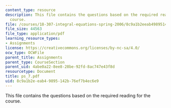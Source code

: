 ```yaml
---
content_type: resource
description: This file contains the questions based on the required reading for the
  course.
file: /courses/18-307-integral-equations-spring-2006/8c9a1b2eeab49895142b76ef7b4ec6e9_ps_7.pdf
file_size: 44563
file_type: application/pdf
learning_resource_types:
- Assignments
license: https://creativecommons.org/licenses/by-nc-sa/4.0/
ocw_type: OCWFile
parent_title: Assignments
parent_type: CourseSection
parent_uid: 4abe0a22-8ee8-28be-92fd-8ac747e43f8d
resourcetype: Document
title: ps_7.pdf
uid: 8c9a1b2e-eab4-9895-142b-76ef7b4ec6e9
---
```

This file contains the questions based on the required reading for the course.